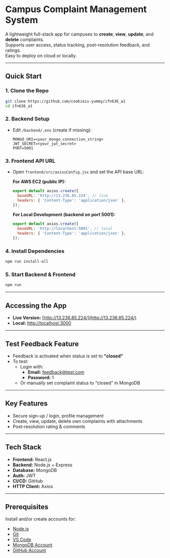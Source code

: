 # Campus Complaint Management System

A lightweight full-stack app for campuses to **create**, **view**, **update**, and **delete** complaints.  
Supports user access, status tracking, post-resolution feedback, and ratings.  
Easy to deploy on cloud or locally.

---

##  Quick Start

### 1. Clone the Repo

```bash
git clone https://github.com/cookieis-yummy/ifn636_a1
cd ifn636_a1
```

### 2. Backend Setup

- Edit `/backend/.env` (create if missing):

  ```
  MONGO_URI=<your_mongo_connection_string>
  JWT_SECRET=<your_jwt_secret>
  PORT=5001
  ```

### 3. Frontend API URL

- Open `frontend/src/axiosConfig.jsx` and set the API base URL:

  **For AWS EC2 (public IP):**
  ```js
  export default axios.create({
    baseURL: 'http://13.236.85.224', // live
    headers: { 'Content-Type': 'application/json' },
  });
  ```

  **For Local Development (backend on port 5001):**
  ```js
  export default axios.create({
    baseURL: 'http://localhost:5001', // local
    headers: { 'Content-Type': 'application/json' },
  });
  ```

### 4. Install Dependencies

```bash
npm run install-all
```

### 5. Start Backend & Frontend

```bash
npm run
```

---

##  Accessing the App

- **Live Version:** [http://13.236.85.224/](http://13.236.85.224/)
- **Local:** [http://localhost:3000](http://localhost:3000)

---

##  Test Feedback Feature

- Feedback is activated when status is set to **"closed"**
- To test:
  - Login with:
    - **Email:** feedback@test.com
    - **Password:** 1
  - Or manually set complaint status to "closed" in MongoDB

---

##  Key Features

- Secure sign-up / login, profile management
- Create, view, update, delete own complaints with attachments
- Post-resolution rating & comments

---

##  Tech Stack

- **Frontend:** React.js
- **Backend:** Node.js + Express
- **Database:** MongoDB
- **Auth:** JWT
- **CI/CD:** GitHub
- **HTTP Client:** Axios

---

##  Prerequisites

Install and/or create accounts for:

- [Node.js](https://nodejs.org/en)
- [Git](https://git-scm.com/)
- [VS Code](https://code.visualstudio.com/)
- [MongoDB Account](https://account.mongodb.com/account/login)
- [GitHub Account](https://github.com/signup?source=login)
